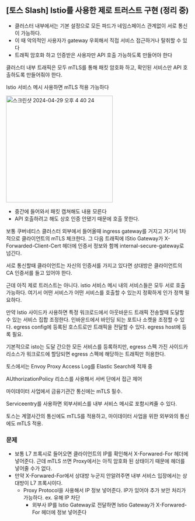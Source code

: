 ## [토스 Slash] Istio를 사용한 제로 트러스트 구현 (정리 중)

- 클러스터 내부에서는 기본 설정으로 모든 파드가 네임스페이스 관계없이 서로 통신이 가능하다.
- 이 때 악의적인 사용자가 gateway 우회해서 직접 서비스 접근하거나 탈취할 수 있다
- 트래픽 암호화 하고 인증받은 사용자만 API 호출 가능하도록 만들어야 한다

클러스터 내부 트래픽은 모두 mTLS를 통해 패킷 암호화 하고, 확인된 서비스만 API 호출하도록 만들어줘야 한다.

Istio 서비스 메시 사용하면 mTLS 적용 가능하다

<img width="292" alt="스크린샷 2024-04-29 오후 4 40 24" src="https://github.com/CMC11th-Melly/Melly_Server/assets/82302520/833d6ca0-1eab-4983-93b9-f1e1c9cba729">

- 중간에 들어와서 패킷 캡쳐해도 내용 모른다
- API 호출하려고 해도 상호 인증 안됐기 때문에 호출 못한다.

보통 쿠버네티스 클러스터 외부에서 들어올때 ingress gateway를 거지고 거기서 1차적으로 클라이언트의 mTLS 체크한다. 그 다음 트래픽에 IStio Gateway가 X-Forwarded-Client-Cert 헤더에
인증서 정보와 함께 internal-secure-gateway로 넘긴다.

서로 통신할때 클라이언트는 자신의 인증서를 가지고 있다면 상대방은 클라이언트의 CA 인증서를 들고 있어야 한다.

근데 아직 제로 트러스트는 아니다. istio 서비스 메시 내의 서비스들은 모두 서로 호출 가능하다. 여기서 어떤 서비스가 어떤 서비스를 호출할 수 있는지 정확하게 인가 정책 필요하다.

만약 Istio 사이드카 사용하면 특정 워크로드에서 아웃바운드 트래픽 전송할때 도달할 수 있는 서비스 집합 조정한다.
인바운드에서 바인딩 되는 포트나 소켓을 조정할 수 있다.
egress config에 등록된 호스트로만 트래픽을 전달할 수 있다. egress host에 등록 필요.

기본적으로 isto는 도달 간으한 모든 서비스를 등록하지만, egress 스펙 가진 사이드카 리소스가 워크로드에 할당되면
egress 스펙에 해당하는 트래픽만 허용한다.

토스에서는 Envoy Proxy Access Log를 Elastic Search에 적재 중

AUthorizationPolicy 리소스를 사용해서 서버 단에서 접근 제어

마이데이터 사업에서 금융기관간 통신에는 mTLS 필수.

Serviceentry를 사용하면 외부서비스를 내부 서비스 메시로 포함시켜줄 수 있다.

토스는 계열사간의 통신에도 mTLS를 적용하고, 마이데이터 사업을 위한 외부와의 통신에도 mTLS 적용.

### 문제
- 보통 L7 프록시로 들어오면 클라이언트의 IP를 확인해서 X-Forwared-For 헤더에 넣어준다. 근데 mTLS 쓰면 Proxy에서는 아직 암호화 된 상태이기 때문에 헤더를 넣어줄 수가 없다.
- 만약 X-Forwared-For에서 상대방 누군지 안알려주면 내부 서비스 입장에서는 상대방이 L7 프록시이다.
    - Proxy Protocol을 사용해서 IP 정보 넣어준다. IP가 있어야 추가 보안 처리가 가능하다. ex. 유해 IP 차단
        - 외부사 IP를 Istio Gateway로 전달하면 Istio Gateway가 X-Forwared-For 헤더에 정보 넣어준다

